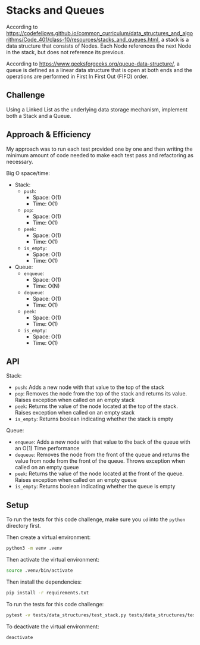 # Stacks and Queues

According to <https://codefellows.github.io/common_curriculum/data_structures_and_algorithms/Code_401/class-10/resources/stacks_and_queues.html>, a stack is a data structure that consists of Nodes. Each Node references the next Node in the stack, but does not reference its previous.

According to <https://www.geeksforgeeks.org/queue-data-structure/>, a queue is defined as a linear data structure that is open at both ends and the operations are performed in First In First Out (FIFO) order.

## Challenge

Using a Linked List as the underlying data storage mechanism, implement both a Stack and a Queue.

## Approach & Efficiency

My approach was to run each test provided one by one and then writing the minimum amount of code needed to make each test pass and refactoring as necessary.

Big O space/time:

- Stack:
  - `push`:
    - Space: O(1)
    - Time: O(1)
  - `pop`:
    - Space: O(1)
    - Time: O(1)
  - `peek`:
    - Space: O(1)
    - Time: O(1)
  - `is_empty`:
    - Space: O(1)
    - Time: O(1)
- Queue:
  - `enqueue`:
    - Space: O(1)
    - Time: O(N)
  - `dequeue`:
    - Space: O(1)
    - Time: O(1)
  - `peek`:
    - Space: O(1)
    - Time: O(1)
  - `is_empty`:
    - Space: O(1)
    - Time: O(1)

## API

Stack:

- `push`: Adds a new node with that value to the top of the stack
- `pop`: Removes the node from the top of the stack and returns its value. Raises exception when called on an empty stack
- `peek`: Returns the value of the node located at the top of the stack. Raises exception when called on an empty stack
- `is_empty`: Returns boolean indicating whether the stack is empty

Queue:

- `enqueue`: Adds a new node with that value to the back of the queue with an O(1) Time performance
- `dequeue`: Removes the node from the front of the queue and returns the value from node from the front of the queue. Throws exception when called on an empty queue
- `peek`: Returns the value of the node located at the front of the queue. Raises exception when called on an empty queue
- `is_empty`: Returns boolean indicating whether the queue is empty

## Setup

To run the tests for this code challenge, make sure you `cd` into the `python` directory first.

Then create a virtual environment:

```bash
python3 -m venv .venv
```

Then activate the virtual environment:

```bash
source .venv/bin/activate
```

Then install the dependencies:

```bash
pip install -r requirements.txt
```

To run the tests for this code challenge:

```bash
pytest -v tests/data_structures/test_stack.py tests/data_structures/test_queue.py
```

To deactivate the virtual environment:

```bash
deactivate
```
